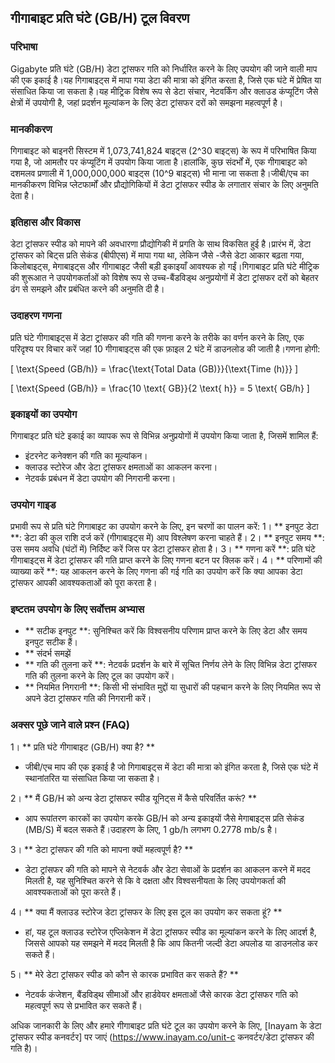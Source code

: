 ## गीगाबाइट प्रति घंटे (GB/H) टूल विवरण

### परिभाषा
Gigabyte प्रति घंटे (GB/H) डेटा ट्रांसफर गति को निर्धारित करने के लिए उपयोग की जाने वाली माप की एक इकाई है।यह गिगाबाइट्स में मापा गया डेटा की मात्रा को इंगित करता है, जिसे एक घंटे में प्रेषित या संसाधित किया जा सकता है।यह मीट्रिक विशेष रूप से डेटा संचार, नेटवर्किंग और क्लाउड कंप्यूटिंग जैसे क्षेत्रों में उपयोगी है, जहां प्रदर्शन मूल्यांकन के लिए डेटा ट्रांसफर दरों को समझना महत्वपूर्ण है।

### मानकीकरण
गिगाबाइट को बाइनरी सिस्टम में 1,073,741,824 बाइट्स (2^30 बाइट्स) के रूप में परिभाषित किया गया है, जो आमतौर पर कंप्यूटिंग में उपयोग किया जाता है।हालांकि, कुछ संदर्भों में, एक गीगाबाइट को दशमलव प्रणाली में 1,000,000,000 बाइट्स (10^9 बाइट्स) भी माना जा सकता है।जीबी/एच का मानकीकरण विभिन्न प्लेटफार्मों और प्रौद्योगिकियों में डेटा ट्रांसफर स्पीड के लगातार संचार के लिए अनुमति देता है।

### इतिहास और विकास
डेटा ट्रांसफर स्पीड को मापने की अवधारणा प्रौद्योगिकी में प्रगति के साथ विकसित हुई है।प्रारंभ में, डेटा ट्रांसफर को बिट्स प्रति सेकंड (बीपीएस) में मापा गया था, लेकिन जैसे -जैसे डेटा आकार बढ़ता गया, किलोबाइट्स, मेगाबाइट्स और गीगाबाइट जैसी बड़ी इकाइयाँ आवश्यक हो गईं।गिगाबाइट प्रति घंटे मीट्रिक की शुरूआत ने उपयोगकर्ताओं को विशेष रूप से उच्च-बैंडविड्थ अनुप्रयोगों में डेटा ट्रांसफर दरों को बेहतर ढंग से समझने और प्रबंधित करने की अनुमति दी है।

### उदाहरण गणना
प्रति घंटे गीगाबाइट्स में डेटा ट्रांसफर की गति की गणना करने के तरीके का वर्णन करने के लिए, एक परिदृश्य पर विचार करें जहां 10 गीगाबाइट्स की एक फ़ाइल 2 घंटे में डाउनलोड की जाती है।गणना होगी:

\[ \text{Speed (GB/h)} = \frac{\text{Total Data (GB)}}{\text{Time (h)}} \]

\[ \text{Speed (GB/h)} = \frac{10 \text{ GB}}{2 \text{ h}} = 5 \text{ GB/h} \]

### इकाइयों का उपयोग
गिगाबाइट प्रति घंटे इकाई का व्यापक रूप से विभिन्न अनुप्रयोगों में उपयोग किया जाता है, जिसमें शामिल हैं:
- इंटरनेट कनेक्शन की गति का मूल्यांकन।
- क्लाउड स्टोरेज और डेटा ट्रांसफर क्षमताओं का आकलन करना।
- नेटवर्क प्रबंधन में डेटा उपयोग की निगरानी करना।

### उपयोग गाइड
प्रभावी रूप से प्रति घंटे गिगाबाइट का उपयोग करने के लिए, इन चरणों का पालन करें:
1। ** इनपुट डेटा **: डेटा की कुल राशि दर्ज करें (गीगाबाइट्स में) आप विश्लेषण करना चाहते हैं।
2। ** इनपुट समय **: उस समय अवधि (घंटों में) निर्दिष्ट करें जिस पर डेटा ट्रांसफर होता है।
3। ** गणना करें **: प्रति घंटे गीगाबाइट्स में डेटा ट्रांसफर की गति प्राप्त करने के लिए गणना बटन पर क्लिक करें।
4। ** परिणामों की व्याख्या करें **: यह आकलन करने के लिए गणना की गई गति का उपयोग करें कि क्या आपका डेटा ट्रांसफर आपकी आवश्यकताओं को पूरा करता है।

### इष्टतम उपयोग के लिए सर्वोत्तम अभ्यास
- ** सटीक इनपुट **: सुनिश्चित करें कि विश्वसनीय परिणाम प्राप्त करने के लिए डेटा और समय इनपुट सटीक हैं।
- ** संदर्भ समझें
- ** गति की तुलना करें **: नेटवर्क प्रदर्शन के बारे में सूचित निर्णय लेने के लिए विभिन्न डेटा ट्रांसफर गति की तुलना करने के लिए टूल का उपयोग करें।
- ** नियमित निगरानी **: किसी भी संभावित मुद्दों या सुधारों की पहचान करने के लिए नियमित रूप से अपने डेटा ट्रांसफर गति की निगरानी करें।

### अक्सर पूछे जाने वाले प्रश्न (FAQ)

1। ** प्रति घंटे गीगाबाइट (GB/H) क्या है? **
- जीबी/एच माप की एक इकाई है जो गिगाबाइट्स में डेटा की मात्रा को इंगित करता है, जिसे एक घंटे में स्थानांतरित या संसाधित किया जा सकता है।

2। ** मैं GB/H को अन्य डेटा ट्रांसफर स्पीड यूनिट्स में कैसे परिवर्तित करूं? **
- आप रूपांतरण कारकों का उपयोग करके GB/H को अन्य इकाइयों जैसे मेगाबाइट्स प्रति सेकंड (MB/S) में बदल सकते हैं।उदाहरण के लिए, 1 gb/h लगभग 0.2778 mb/s है।

3। ** डेटा ट्रांसफर की गति को मापना क्यों महत्वपूर्ण है? **
- डेटा ट्रांसफर की गति को मापने से नेटवर्क और डेटा सेवाओं के प्रदर्शन का आकलन करने में मदद मिलती है, यह सुनिश्चित करने से कि वे दक्षता और विश्वसनीयता के लिए उपयोगकर्ता की आवश्यकताओं को पूरा करते हैं।

4। ** क्या मैं क्लाउड स्टोरेज डेटा ट्रांसफर के लिए इस टूल का उपयोग कर सकता हूं? **
- हां, यह टूल क्लाउड स्टोरेज एप्लिकेशन में डेटा ट्रांसफर स्पीड का मूल्यांकन करने के लिए आदर्श है, जिससे आपको यह समझने में मदद मिलती है कि आप कितनी जल्दी डेटा अपलोड या डाउनलोड कर सकते हैं।

5। ** मेरे डेटा ट्रांसफर स्पीड को कौन से कारक प्रभावित कर सकते हैं? **
- नेटवर्क कंजेशन, बैंडविड्थ सीमाओं और हार्डवेयर क्षमताओं जैसे कारक डेटा ट्रांसफर गति को महत्वपूर्ण रूप से प्रभावित कर सकते हैं।

अधिक जानकारी के लिए और हमारे गीगाबाइट प्रति घंटे टूल का उपयोग करने के लिए, [Inayam के डेटा ट्रांसफर स्पीड कनवर्टर] पर जाएं (https://www.inayam.co/unit-c कनवर्टर/डेटा ट्रांसफर की गति है)।